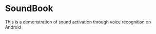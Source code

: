 SoundBook
=========

This is a demonstration of sound activation through voice recognition on Android
